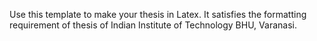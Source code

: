 Use this template to make your thesis in Latex. It satisfies the formatting requirement of thesis of Indian Institute of Technology BHU, Varanasi.
